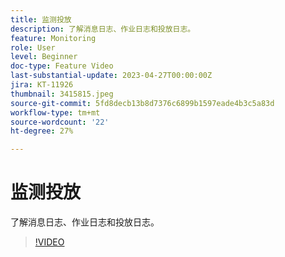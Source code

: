 ```yaml
---
title: 监测投放
description: 了解消息日志、作业日志和投放日志。
feature: Monitoring
role: User
level: Beginner
doc-type: Feature Video
last-substantial-update: 2023-04-27T00:00:00Z
jira: KT-11926
thumbnail: 3415815.jpeg
source-git-commit: 5fd8decb13b8d7376c6899b1597eade4b3c5a83d
workflow-type: tm+mt
source-wordcount: '22'
ht-degree: 27%

---
```



# 监测投放

了解消息日志、作业日志和投放日志。

>[!VIDEO](https://video.tv.adobe.com/v/3415815/?learn=on)
